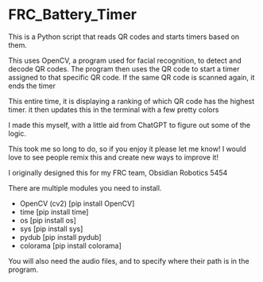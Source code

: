 # FRC_Battery_Timer
This is a Python script that reads QR codes and starts timers based on them.

This uses OpenCV, a program used for facial recognition, to detect and decode QR codes.
The program then uses the QR code to start a timer assigned to that specific QR code. 
If the same QR code is scanned again, it ends the timer

This entire time, it is displaying a ranking of which QR code has the highest timer. 
it then updates this in the terminal with a few pretty colors

I made this myself, with a little aid from ChatGPT to figure out some of the logic.

This took me so long to do, so if you enjoy it please let me know! I would love to see people
remix this and create new ways to improve it!

I originally designed this for my FRC team, Obsidian Robotics 5454


There are multiple modules you need to install. 

- OpenCV (cv2)  [pip install OpenCV]
- time [pip install time]
- os [pip install os]
- sys [pip install sys]
- pydub [pip install pydub]
- colorama [pip install colorama]

You will also need the audio files, and to specify where their path is in the program.
